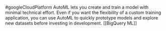 #googleCloudPlatform 
AutoML lets you create and train a model with minimal technical effort. Even if you want the flexibility of a custom training application, you can use AutoML to quickly prototype models and explore new datasets before investing in development.
[[BigQuery ML]]

